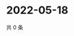 # 2022-05-18

共 0 条

<!-- BEGIN WEIBO -->
<!-- 最后更新时间 Wed May 18 2022 21:39:56 GMT+0800 (China Standard Time) -->

<!-- END WEIBO -->
